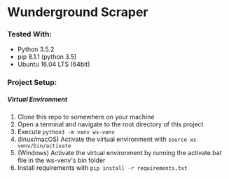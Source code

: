 # Wunderground Scraper

### Tested With:
* Python 3.5.2
* pip 8.1.1 (python 3.5)
* Ubuntu 16.04 LTS (64bit)

### Project Setup:
##### Virtual Environment
1) Clone this repo to somewhere on your machine
2) Open a terminal and navigate to the root directory of this project
3) Execute `python3 -m venv ws-venv`
4) (linux/macOS) Activate the virtual environment with `source ws-venv/bin/activate`
5) (Windows) Activate the virtual environment by running the activate.bat file in the ws-venv's bin folder
6) Install requirements with `pip install -r requirements.txt`
